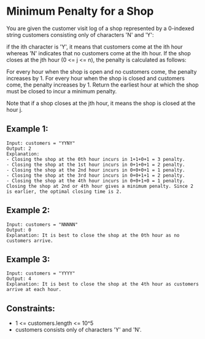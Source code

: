 # Minimum Penalty for a Shop

You are given the customer visit log of a shop represented by a 0-indexed string customers consisting only of characters 'N' and 'Y':

if the ith character is 'Y', it means that customers come at the ith hour
whereas 'N' indicates that no customers come at the ith hour.
If the shop closes at the jth hour (0 <= j <= n), the penalty is calculated as follows:

For every hour when the shop is open and no customers come, the penalty increases by 1.
For every hour when the shop is closed and customers come, the penalty increases by 1.
Return the earliest hour at which the shop must be closed to incur a minimum penalty.

Note that if a shop closes at the jth hour, it means the shop is closed at the hour j.

## Example 1:

```
Input: customers = "YYNY"
Output: 2
Explanation:
- Closing the shop at the 0th hour incurs in 1+1+0+1 = 3 penalty.
- Closing the shop at the 1st hour incurs in 0+1+0+1 = 2 penalty.
- Closing the shop at the 2nd hour incurs in 0+0+0+1 = 1 penalty.
- Closing the shop at the 3rd hour incurs in 0+0+1+1 = 2 penalty.
- Closing the shop at the 4th hour incurs in 0+0+1+0 = 1 penalty.
Closing the shop at 2nd or 4th hour gives a minimum penalty. Since 2 is earlier, the optimal closing time is 2.
```

## Example 2:

```
Input: customers = "NNNNN"
Output: 0
Explanation: It is best to close the shop at the 0th hour as no customers arrive.
```

## Example 3:

```
Input: customers = "YYYY"
Output: 4
Explanation: It is best to close the shop at the 4th hour as customers arrive at each hour.
```

## Constraints:

- 1 <= customers.length <= 10^5
- customers consists only of characters 'Y' and 'N'.

